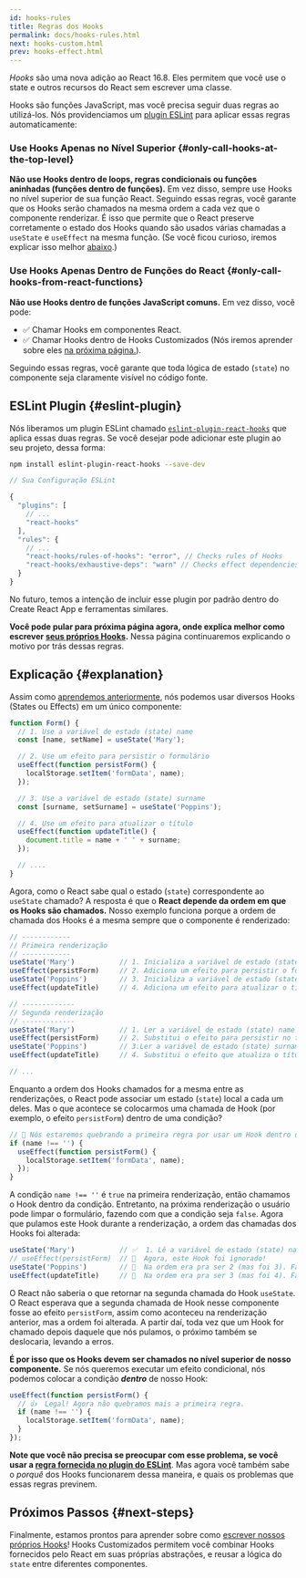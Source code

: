 ```yaml
---
id: hooks-rules
title: Regras dos Hooks
permalink: docs/hooks-rules.html
next: hooks-custom.html
prev: hooks-effect.html
---
```


_Hooks_ são uma nova adição ao React 16.8. Eles permitem que você use o state e outros recursos do React sem escrever uma classe.

Hooks são funções JavaScript, mas você precisa seguir duas regras ao utilizá-los. Nós providenciamos um [plugin ESLint](https://www.npmjs.com/package/eslint-plugin-react-hooks) para aplicar essas regras automaticamente:

### Use Hooks Apenas no Nível Superior {#only-call-hooks-at-the-top-level}

**Não use Hooks dentro de loops, regras condicionais ou funções aninhadas (funções dentro de funções).** Em vez disso, sempre use Hooks no nível superior de sua função React. Seguindo essas regras, você garante que os Hooks serão chamados na mesma ordem a cada vez que o componente renderizar. É isso que permite que o React preserve corretamente o estado dos Hooks quando são usados várias chamadas a `useState` e `useEffect` na mesma função. (Se você ficou curioso, iremos explicar isso melhor [abaixo](#explanation).)

### Use Hooks Apenas Dentro de Funções do React {#only-call-hooks-from-react-functions}

**Não use Hooks dentro de funções JavaScript comuns.** Em vez disso, você pode:

* ✅  Chamar Hooks em componentes React.
* ✅  Chamar Hooks dentro de Hooks Customizados (Nós iremos aprender sobre eles [na próxima página.](/docs/hooks-custom.html)).

Seguindo essas regras, você garante que toda lógica de estado (`state`) no componente seja claramente visível no código fonte.

## ESLint Plugin {#eslint-plugin}

Nós liberamos um plugin ESLint chamado [`eslint-plugin-react-hooks`](https://www.npmjs.com/package/eslint-plugin-react-hooks) que aplica essas duas regras. Se você desejar pode adicionar este plugin ao seu projeto, dessa forma:

```bash
npm install eslint-plugin-react-hooks --save-dev
```

```js
// Sua Configuração ESLint

{
  "plugins": [
    // ...
    "react-hooks"
  ],
  "rules": {
    // ...
    "react-hooks/rules-of-hooks": "error", // Checks rules of Hooks
    "react-hooks/exhaustive-deps": "warn" // Checks effect dependencies
  }
}
```

No futuro, temos a intenção de incluir esse plugin por padrão dentro do Create React App e ferramentas similares.

**Você pode pular para próxima página agora, onde explica melhor como escrever [seus próprios Hooks](/docs/hooks-custom.html).** Nessa página continuaremos explicando o motivo por trás dessas regras.

## Explicação {#explanation}

Assim como [aprendemos anteriormente](/docs/hooks-state.html#tip-using-multiple-state-variables), nós podemos usar diversos Hooks (States ou Effects) em um único componente:

```js
function Form() {
  // 1. Use a variável de estado (state) name
  const [name, setName] = useState('Mary');

  // 2. Use um efeito para persistir o formulário
  useEffect(function persistForm() {
    localStorage.setItem('formData', name);
  });

  // 3. Use a variável de estado (state) surname
  const [surname, setSurname] = useState('Poppins');

  // 4. Use um efeito para atualizar o título
  useEffect(function updateTitle() {
    document.title = name + ' ' + surname;
  });

  // ....
}
```

Agora, como o React sabe qual o estado (`state`) correspondente ao `useState` chamado? A resposta é que o **React depende da ordem em que os Hooks são chamados.** Nosso exemplo funciona porque a ordem de chamada dos Hooks é a mesma sempre que o componente é renderizado:

```js
// ------------
// Primeira renderização
// ------------
useState('Mary')           // 1. Inicializa a variável de estado (state) name com 'Mary'
useEffect(persistForm)     // 2. Adiciona um efeito para persistir o formulário
useState('Poppins')        // 3. Inicializa a variável de estado (state) surname com 'Poppins'
useEffect(updateTitle)     // 4. Adiciona um efeito para atualizar o título

// -------------
// Segunda renderização
// -------------
useState('Mary')           // 1. Ler a variável de estado (state) name (argumento ignorado)
useEffect(persistForm)     // 2. Substitui o efeito para persistir no formulário
useState('Poppins')        // 3.Ler a variável de estado (state) surname (argumento ignorado)
useEffect(updateTitle)     // 4. Substitui o efeito que atualiza o título

// ...
```

Enquanto a ordem dos Hooks chamados for a mesma entre as renderizações, o React pode associar um estado (`state`) local a cada um deles. Mas o que acontece se colocarmos uma chamada de Hook (por exemplo, o efeito `persistForm`) dentro de uma condição?

```js
// 🔴 Nós estaremos quebrando a primeira regra por usar um Hook dentro de uma condição
if (name !== '') {
  useEffect(function persistForm() {
    localStorage.setItem('formData', name);
  });
}
```

A condição `name !== ''` é `true` na primeira renderização, então chamamos o Hook dentro da condição. Entretanto, na próxima renderização o usuário pode limpar o formulário, fazendo com que a condição seja `false`. Agora que pulamos este Hook durante a renderização, a ordem das chamadas dos Hooks foi alterada:

```js
useState('Mary')           // ✅  1. Lê a variável de estado (state) name (argumento é ignorado)
// useEffect(persistForm)  // 🔴  Agora, este Hook foi ignorado!
useState('Poppins')        // 🔴  Na ordem era pra ser 2 (mas foi 3). Falha ao ler a variável de estado (state) surname
useEffect(updateTitle)     // 🔴  Na ordem era pra ser 3 (mas foi 4). Falha ao substituir o efeito
```

O React não saberia o que retornar na segunda chamada do Hook `useState`. O React esperava que a segunda chamada de Hook nesse componente fosse ao efeito `persistForm`, assim como aconteceu na renderização anterior, mas a ordem foi alterada. A partir daí, toda vez que um Hook for chamado depois daquele que nós pulamos, o próximo também se deslocaria, levando a erros.

**É por isso que os Hooks devem ser chamados no nível superior de nosso componente.** Se nós queremos executar um efeito condicional, nós podemos colocar a condição _**dentro**_ de nosso Hook:

```js
useEffect(function persistForm() {
  // 👍  Legal! Agora não quebramos mais a primeira regra.
  if (name !== '') {
    localStorage.setItem('formData', name);
  }
});
```

**Note que você não precisa se preocupar com esse problema, se você usar a [regra fornecida no plugin do ESLint](https://www.npmjs.com/package/eslint-plugin-react-hooks)**. Mas agora você também sabe o *porquê* dos Hooks funcionarem dessa maneira, e quais os problemas que essas regras previnem.

## Próximos Passos {#next-steps}

Finalmente, estamos prontos para aprender sobre como [escrever nossos próprios Hooks](/docs/hooks-custom.html)! Hooks Customizados permitem você combinar Hooks fornecidos pelo React em suas próprias abstrações, e reusar a lógica do `state` entre diferentes componentes.
